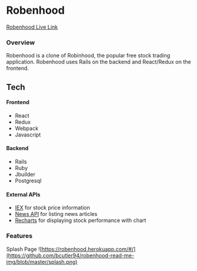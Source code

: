 # Robenhood

[Robenhood Live Link](https://robenhood.herokuapp.com/#/)


### Overview

Robenhood is a clone of Robinhood, the popular free stock trading application. Robenhood uses Rails on the backend and React/Redux on the frontend.

## Tech

#### Frontend
* React
* Redux
* Webpack
* Javascript

#### Backend
* Rails
* Ruby
* Jbuilder
* Postgresql

#### External APIs
* [IEX](https://iextrading.com/) for stock price information
* [News API](https://newsapi.org/) for listing news articles
* [Recharts](http://recharts.org/en-US/) for displaying stock performance with chart

### Features

Splash Page
![https://robenhood.herokuapp.com/#/](https://github.com/bcutler94/robenhood-read-me-img/blob/master/splash.png)
